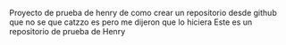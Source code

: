 Proyecto de prueba de henry de como crear un repositorio desde github que no se que catzzo es pero me dijeron que lo hiciera
Este es un repositorio de prueba de Henry
